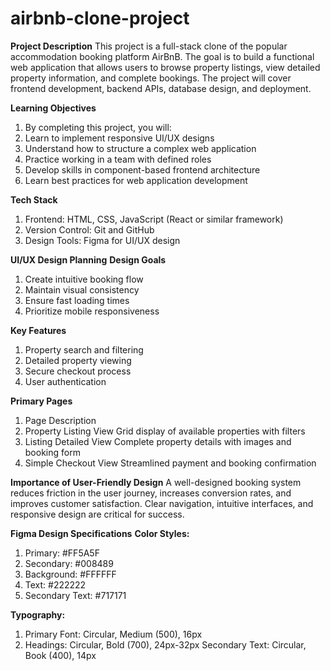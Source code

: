 # airbnb-clone-project
**Project Description**
This project is a full-stack clone of the popular accommodation booking platform AirBnB. The goal is to build a functional web application that allows users to browse property listings, view detailed property information, and complete bookings. The project will cover frontend development, backend APIs, database design, and deployment.

**Learning Objectives**
1. By completing this project, you will:
2. Learn to implement responsive UI/UX designs
3. Understand how to structure a complex web application
4. Practice working in a team with defined roles
5. Develop skills in component-based frontend architecture
6. Learn best practices for web application development

**Tech Stack**
1. Frontend: HTML, CSS, JavaScript (React or similar framework)
2. Version Control: Git and GitHub
3. Design Tools: Figma for UI/UX design

**UI/UX Design Planning**
**Design Goals**
1. Create intuitive booking flow
2. Maintain visual consistency
3. Ensure fast loading times
4. Prioritize mobile responsiveness

**Key Features**
1. Property search and filtering
2. Detailed property viewing
3. Secure checkout process
4. User authentication
   
**Primary Pages**
1. Page	Description
2. Property Listing View	Grid display of available properties with filters
3. Listing Detailed View	Complete property details with images and booking form
4. Simple Checkout View	Streamlined payment and booking confirmation

**Importance of User-Friendly Design**
A well-designed booking system reduces friction in the user journey, increases conversion rates, and improves customer satisfaction. Clear navigation, intuitive interfaces, and responsive design are critical for success.

**Figma Design Specifications**
**Color Styles:**
1. Primary: #FF5A5F
2. Secondary: #008489
3. Background: #FFFFFF
4. Text: #222222
5. Secondary Text: #717171

**Typography:**
1. Primary Font: Circular, Medium (500), 16px
2. Headings: Circular, Bold (700), 24px-32px
Secondary Text: Circular, Book (400), 14px

